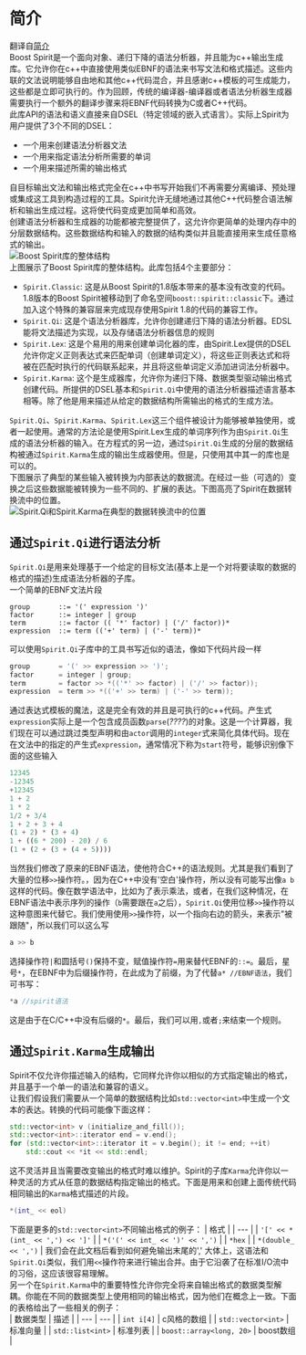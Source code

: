 # 简介
翻译自[简介](https://www.boost.org/doc/libs/1_68_0/libs/spirit/doc/html/spirit/introduction.html)  
Boost Spirit是一个面向对象、递归下降的语法分析器，并且能为c++输出生成库。它允许你在c++中直接使用类似EBNF的语法来书写文法和格式描述。这些内联的文法说明能够自由地和其他c++代码混合，并且感谢c++模板的可生成能力，这些都是立即可执行的。作为回顾，传统的编译器-编译器或者语法分析器生成器需要执行一个额外的翻译步骤来将EBNF代码转换为C或者C++代码。  
此库API的语法和语义直接来自DSEL（特定领域的嵌入式语言）。实际上Spirit为用户提供了3个不同的DSEL：
- 一个用来创建语法分析器文法
- 一个用来指定语法分析所需要的单词
- 一个用来描述所需的输出格式

自目标输出文法和输出格式完全在c++中书写开始我们不再需要分离编译、预处理或集成这工具到构造过程的工具。Spirit允许无缝地通过其他C++代码整合语法解析和输出生成过程。这将使代码变成更加简单和高效。  
创建语法分析器和生成器的功能都被完整提供了，这允许你更简单的处理内存中的分层数据结构。这些数据结构和输入的数据的结构类似并且能直接用来生成任意格式的输出。  
![Boost Spirit库的整体结构](https://www.boost.org/doc/libs/1_68_0/libs/spirit/doc/html/images/spiritstructure.png)  
上图展示了Boost Spirit库的整体结构。此库包括4个主要部分：  
- `Spirit.Classic`: 这是从Boost Spirit的1.8版本带来的基本没有改变的代码。1.8版本的Boost Spirit被移动到了命名空间`boost::spirit::classic`下。通过加入这个特殊的兼容层来完成现存使用Spirit 1.8的代码的兼容工作。
- `Spirit.Qi`: 这是个语法分析器库，允许你创建递归下降的语法分析器。EDSL能将文法描述为实现，以及存储语法分析器信息的规则
- `Spirit.Lex`: 这是个易用的用来创建单词化器的库，由Spirit.Lex提供的DSEL允许你定义正则表达式来匹配单词（创建单词定义），将这些正则表达式和将被在匹配时执行的代码联系起来，并且将这些单词定义添加进词法分析器中。
- `Spirit.Karma`: 这个是生成器库，允许你为递归下降、数据类型驱动输出格式创建代码。所提供的DSEL基本和`Spirit.Qi`中使用的语法分析器描述语言基本相等。除了他是用来描述从给定的数据结构所需输出的格式的生成方法。


`Spirit.Qi`、`Spirit.Karma`、`Spirit.Lex`这三个组件被设计为能够被单独使用，或者一起使用。通常的方法论是使用Spirit.Lex生成的单词序列作为由`Spirit.Qi`生成的语法分析器的输入。在方程式的另一边，通过`Spirit.Qi`生成的分层的数据结构被通过`Spirit.Karma`生成的输出生成器使用。但是，只使用其中其一的库也是可以的。  
下图展示了典型的某些输入被转换为内部表达的数据流。在经过一些（可选的）变换之后这些数据能被转换为一些不同的、扩展的表达。下图高亮了Spirit在数据转换流中的位置。  
![Spirit.Qi和Spirit.Karma在典型的数据转换流中的位置](https://www.boost.org/doc/libs/1_68_0/libs/spirit/doc/html/images/spiritkarmaflow.png)  
## 通过`Spirit.Qi`进行语法分析
`Spirit.Qi`是用来处理基于一个给定的目标文法(基本上是一个对将要读取的数据的格式的描述)生成语法分析器的子库。  
一个简单的EBNF文法片段
``` EBNF
group       ::= '(' expression ')'
factor      ::= integer | group
term        ::= factor (( '*' factor) | ('/' factor))*
expression  ::= term (('+' term) | ('-' term))*
```
可以使用`Spirit.Qi`子库中的工具书写近似的语法，像如下代码片段一样
``` c++
group       = '(' >> expression >> ')';
factor      = integer | group;
term        = factor >> *(('*' >> factor) | ('/' >> factor));
expression  = term >> *(('+' >> term) | ('-' >> term));
```
通过表达式模板的魔法，这是完全有效的并且是可执行的c++代码。产生式`expression`实际上是一个包含成员函数`parse`(*????*)的对象。这是一个计算器，我们现在可以通过跳过类型声明和由`actor`调用的`integer`式来简化具体代码。现在在文法中的指定的产生式`expression`，通常情况下称为`start`符号，能够识别像下面的这些输入
``` python
12345
-12345
+12345
1 + 2
1 * 2
1/2 + 3/4
1 + 2 + 3 + 4
(1 + 2) * (3 + 4)
1 + ((6 * 200) - 20) / 6
(1 + (2 + (3 + (4 + 5))))
```
当然我们修改了原来的EBNF语法，使他符合C++的语法规则。尤其是我们看到了大量的位移`>>`操作符。，因为在C++中没有'空白'操作符，所以没有可能写出像`a b`这样的代码。像在数学语法中，比如为了表示乘法，或者，在我们这种情况，在EBNF语法中表示序列的操作（`b`需要跟在`a`之后），`Spirit.Qi`使用位移`>>`操作符以这种意图来代替它。我们使用使用`>>`操作符，以一个指向右边的箭头，来表示"被跟随"，所以我们可以这么写
``` c
a >> b
```
选择操作符`|`和圆括号`()`保持不变，赋值操作符`=`用来替代EBNF的`::=`。最后，星号`*`，在EBNF中为后缀操作符，在此成为了前缀，为了代替`a* //EBNF语法`，我们可书写：
``` c
*a //spirit语法
```
这是由于在C/C++中没有后缀的`*`。最后，我们可以用`,`或者`;`来结束一个规则。
## 通过`Spirit.Karma`生成输出
Spirit不仅允许你描述输入的结构，它同样允许你以相似的方式指定输出的格式，并且基于一个单一的语法和兼容的语义。  
让我们假设我们需要从一个简单的数据结构比如`std::vector<int>`中生成一个文本的表达。转换的代码可能像下面这样：
``` c++
std::vector<int> v (initialize_and_fill());
std::vector<int>::iterator end = v.end();
for (std::vector<int>::iterator it = v.begin(); it != end; ++it)
    std::cout << *it << std::endl;
```
这不灵活并且当需要改变输出的格式时难以维护。Spirit的子库`Karma`允许你以一种灵活的方式从任意的数据结构指定输出的格式。下面是用来和创建上面传统代码相同输出的`Karma`格式描述的片段。
``` c++
*(int_ << eol)
```
下面是更多的`std::vector<int>`不同输出格式的例子：
| 格式 |
| --- |
| `'[' << *(int_ << ',') << ']'` |
| `*('(' << int_ << ')' << ',')` |
| `*hex` |
| `*(double_ << ',')` |
我们会在此文档后看到如何避免输出末尾的','
大体上，这语法和`Spirit.Qi`类似，我们用`<<`操作符来进行输出合并。由于它沿袭了在标准I/O流中的习俗，这应该很容易理解。  
另一个在`Spirit.Karma`中的重要特性允许你完全将来自输出格式的数据类型解耦。你能在不同的数据类型上使用相同的输出格式，因为他们在概念上一致。下面的表格给出了一些相关的例子：  
| 数据类型 | 描述 |
| --- | --- |
| `int i[4]` | c风格的数组 |
| `std::vector<int>` | 标准向量 |
| `std::list<int>` | 标准列表 |
| `boost::array<long, 20>` | boost数组 |
